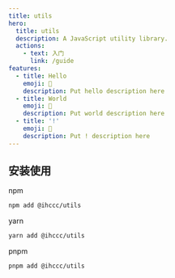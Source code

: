 ```yaml
---
title: utils
hero:
  title: utils
  description: A JavaScript utility library.
  actions:
    - text: 入门
      link: /guide
features:
  - title: Hello
    emoji: 💎
    description: Put hello description here
  - title: World
    emoji: 🌈
    description: Put world description here
  - title: '!'
    emoji: 🚀
    description: Put ! description here
---
```


## 安装使用

npm
```bash
npm add @ihccc/utils
```

yarn

```bash
yarn add @ihccc/utils
```

pnpm

```bash
pnpm add @ihccc/utils
```
